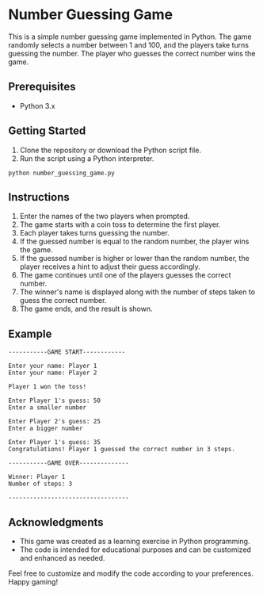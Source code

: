 # Number Guessing Game

This is a simple number guessing game implemented in Python. The game randomly selects a number between 1 and 100, and the players take turns guessing the number. The player who guesses the correct number wins the game.

## Prerequisites

- Python 3.x

## Getting Started

1. Clone the repository or download the Python script file.
2. Run the script using a Python interpreter.

```shell
python number_guessing_game.py
```

## Instructions

1. Enter the names of the two players when prompted.
2. The game starts with a coin toss to determine the first player.
3. Each player takes turns guessing the number.
4. If the guessed number is equal to the random number, the player wins the game.
5. If the guessed number is higher or lower than the random number, the player receives a hint to adjust their guess accordingly.
6. The game continues until one of the players guesses the correct number.
7. The winner's name is displayed along with the number of steps taken to guess the correct number.
8. The game ends, and the result is shown.

## Example

```
-----------GAME START------------

Enter your name: Player 1
Enter your name: Player 2

Player 1 won the toss!

Enter Player 1's guess: 50
Enter a smaller number

Enter Player 2's guess: 25
Enter a bigger number

Enter Player 1's guess: 35
Congratulations! Player 1 guessed the correct number in 3 steps.

-----------GAME OVER--------------

Winner: Player 1
Number of steps: 3

----------------------------------
```

## Acknowledgments

- This game was created as a learning exercise in Python programming.
- The code is intended for educational purposes and can be customized and enhanced as needed.

Feel free to customize and modify the code according to your preferences. Happy gaming!
